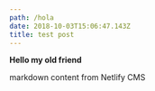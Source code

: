 ```yaml
---
path: /hola
date: 2018-10-03T15:06:47.143Z
title: test post
---
```

**Hello my old friend**



markdown content from Netlify CMS
